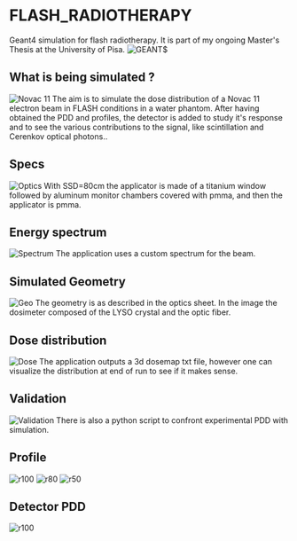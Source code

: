 # FLASH_RADIOTHERAPY
Geant4 simulation for flash radiotherapy. It is part of my ongoing Master's Thesis at the University of Pisa.
![GEANT$](/imagesforredame/simulation_eith_dosemap_zoom_nice.PNG)
## What is being simulated ?
![Novac 11](/imagesforredame/novac11.jpg)
The aim is to simulate the dose distribution of a Novac 11 electron beam in FLASH conditions in a water phantom.
After having obtained the PDD and profiles, the detector is added to study it's response and to see the various contributions to the signal, like scintillation and Cerenkov optical photons..

## Specs
![Optics](/imagesforredame/ottica.PNG)
With SSD=80cm the applicator is made of a titanium window followed by aluminum monitor chambers covered with pmma, and then the applicator is pmma.

## Energy spectrum
![Spectrum](/imagesforredame/spettronovac.PNG)
The application uses a custom spectrum for the beam.
## Simulated Geometry
![Geo](/imagesforredame/geant4simulgoodnoev.PNG)
The geometry is as described in the optics sheet. In the image the dosimeter composed of the LYSO crystal and the optic fiber.

## Dose distribution
![Dose](/imagesforredame/simulation_eith_dosemap_zoom_front.PNG)
The application outputs a 3d dosemap txt file, however one can visualize the distribution at end of run to see if it makes sense.

## Validation
![Validation](/Flash_ex_novo/imagesforredame/pdddata.png)
There is also a python script to confront experimental PDD with simulation.
## Profile 
![r100](/Flash_ex_novo/imagesforredame/profiler100.png)
![r80](/Flash_ex_novo/imagesforredame/profiler80.png)
![r50](/Flash_ex_novo/imagesforredame/profiler50.png)
## Detector PDD
![r100](/Flash_ex_novo/imagesforredame/PDD_LYSO.png)
